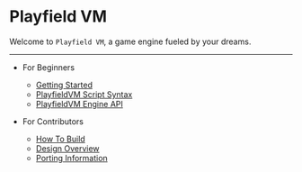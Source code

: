 Playfield VM
============

Welcome to `Playfield VM`, a game engine fueled by your dreams.

---

* For Beginners
    * [Getting Started](gettingstarted.md)
    * [PlayfieldVM Script Syntax](syntax.md)
    * [PlayfieldVM Engine API](api.md)

* For Contributors
    * [How To Build](build.md)
    * [Design Overview](design.md)
    * [Porting Information](porting.md)
